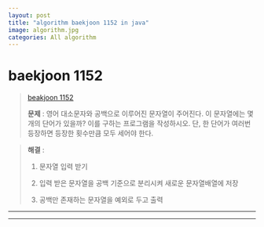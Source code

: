 ```yaml
---  
layout: post  
title: "algorithm baekjoon 1152 in java"  
image: algorithm.jpg  
categories: All algorithm  
---  
```


# baekjoon 1152  

> [beakjoon 1152](https://www.acmicpc.net/problem/1152)  
>   
> **문제** :  영어 대소문자와 공백으로 이루어진 문자열이 주어진다. 이 문자열에는 몇개의 단어가 있을까? 이를 구하는 프로그램을 작성하시오. 단, 한 단어가 여러번 등장하면 등장한 횟수만큼 모두 세어야 한다.

> **해결** :  
> 1. 문자열 입력 받기  
> 
> 2. 입력 받은 문자열을 공백 기준으로 분리시켜 새로운 문자열배열에 저장  
> 
> 3. 공백만 존재하는 문자열을 예외로 두고 출력  

---  

<script src="https://gist.github.com/nnlog/b33cd0323d7f89658d63fb4822347354.js"></script>  

---   
